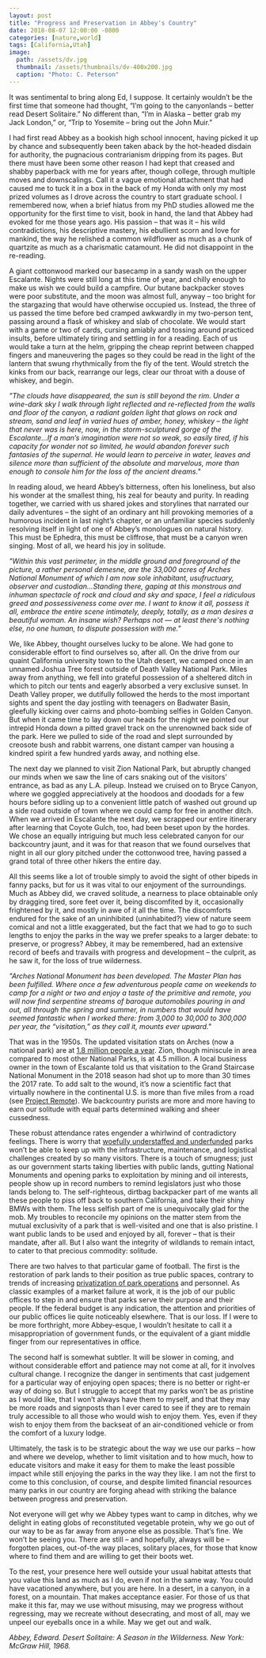 ```yaml
---
layout: post
title: "Progress and Preservation in Abbey's Country"
date: 2018-08-07 12:00:00 -0800
categories: [nature,world]
tags: [California,Utah]
image:
  path: /assets/dv.jpg
  thumbnail: /assets/thumbnails/dv-400x200.jpg
  caption: "Photo: C. Peterson"
---
```


It was sentimental to bring along Ed, I suppose. It certainly wouldn’t be the first time that someone had thought, “I’m going to the canyonlands – better read Desert Solitaire.” No different than, “I’m in Alaska – better grab my Jack London,” or, “Trip to Yosemite – bring out the John Muir.”  

I had first read Abbey as a bookish high school innocent, having picked it up by chance and subsequently been taken aback by the hot-headed disdain for authority, the pugnacious contrarianism dripping from its pages. But there must have been some other reason I had kept that creased and shabby paperback with me for years after, though college, through multiple moves and downscalings. Call it a vague emotional attachment that had caused me to tuck it in a box in the back of my Honda with only my most prized volumes as I drove across the country to start graduate school. I remembered now, when a brief hiatus from my PhD studies allowed me the opportunity for the first time to visit, book in hand, the land that Abbey had evoked for me those years ago. His passion – that was it – his wild contradictions, his descriptive mastery, his ebullient scorn and love for mankind, the way he relished a common wildflower as much as a chunk of quartzite as much as a charismatic catamount. He did not disappoint in the re-reading.

A giant cottonwood marked our basecamp in a sandy wash on the upper Escalante. Nights were still long at this time of year, and chilly enough to make us wish we could build a campfire. Our butane backpacker stoves were poor substitute, and the moon was almost full, anyway – too bright for the stargazing that would have otherwise occupied us. Instead, the three of us passed the time before bed cramped awkwardly in my two-person tent, passing around a flask of whiskey and slab of chocolate. We would start with a game or two of cards, cursing amiably and tossing around practiced insults, before ultimately tiring and settling in for a reading. Each of us would take a turn at the helm, gripping the cheap reprint between chapped fingers and maneuvering the pages so they could be read in the light of the lantern that swung rhythmically from the fly of the tent. Would stretch the kinks from our back, rearrange our legs, clear our throat with a douse of whiskey, and begin.

*"The clouds have disappeared, the sun is still beyond the rim. Under a wine-dark sky I walk through light reflected and re-reflected from the walls and floor of the canyon, a radiant golden light that glows on rock and stream, sand and leaf in varied hues of amber, honey, whiskey – the light that never was is here, now, in the storm-sculptured gorge of the Escalante…If a man’s imagination were not so weak, so easily tired, if his capacity for wonder not so limited, he would abandon forever such fantasies of the supernal. He would learn to perceive in water, leaves and silence more than sufficient of the absolute and marvelous, more than enough to console him for the loss of the ancient dreams."*

In reading aloud, we heard Abbey’s bitterness, often his loneliness, but also his wonder at the smallest thing, his zeal for beauty and purity. In reading together, we carried with us shared jokes and storylines that narrated our daily adventures – the sight of an ordinary ant hill provoking memories of a humorous incident in last night’s chapter, or an unfamiliar species suddenly resolving itself in light of one of Abbey’s monologues on natural history. This must be Ephedra, this must be cliffrose, that must be a canyon wren singing. Most of all, we heard his joy in solitude.

*"Within this vast perimeter, in the middle ground and foreground of the picture, a rather personal demesne, are the 33,000 acres of Arches National Monument of which I am now sole inhabitant, usufructuary, observer and custodian…Standing there, gaping at this monstrous and inhuman spectacle of rock and cloud and sky and space, I feel a ridiculous greed and possessiveness come over me. I want to know it all, possess it all, embrace the entire scene intimately, deeply, totally, as a man desires a beautiful woman. An insane wish? Perhaps not — at least there's nothing else, no one human, to dispute possession with me."*

We, like Abbey, thought ourselves lucky to be alone. We had gone to considerable effort to find ourselves so, after all. On the drive from our quaint California university town to the Utah desert, we camped once in an unnamed Joshua Tree forest outside of Death Valley National Park. Miles away from anything, we fell into grateful possession of a sheltered ditch in which to pitch our tents and eagerly absorbed a very exclusive sunset. In Death Valley proper, we dutifully followed the herds to the most important sights and spent the day jostling with teenagers on Badwater Basin, gleefully kicking over cairns and photo-bombing selfies in Golden Canyon. But when it came time to lay down our heads for the night we pointed our intrepid Honda down a pitted gravel track on the unrenowned back side of the park. Here we pulled to side of the road and slept surrounded by creosote bush and rabbit warrens, one distant camper van housing a kindred spirit a few hundred yards away, and nothing else.

The next day we planned to visit Zion National Park, but abruptly changed our minds when we saw the line of cars snaking out of the visitors’ entrance, as bad as any L.A. pileup. Instead we cruised on to Bryce Canyon, where we goggled appreciatively at the hoodoos and doodads for a few hours before sidling up to a convenient little patch of washed out ground up a side road outside of town where we could camp for free in another ditch. When we arrived in Escalante the next day, we scrapped our entire itinerary after learning that Coyote Gulch, too, had been beset upon by the hordes. We chose an equally intriguing but much less celebrated canyon for our backcountry jaunt, and it was for that reason that we found ourselves that night in all our glory pitched under the cottonwood tree, having passed a grand total of three other hikers the entire day.  

All this seems like a lot of trouble simply to avoid the sight of other bipeds in fanny packs, but for us it was vital to our enjoyment of the surroundings. Much as Abbey did, we craved solitude, a nearness to place obtainable only by dragging tired, sore feet over it, being discomfited by it, occasionally frightened by it, and mostly in awe of it all the time. The discomforts endured for the sake of an uninhibited (uninhabited?) view of nature seem comical and not a little exaggerated, but the fact that we had to go to such lengths to enjoy the parks in the way we prefer speaks to a larger debate: to preserve, or progress? Abbey, it may be remembered, had an extensive record of beefs and travails with progress and development – the culprit, as he saw it, for the loss of true wilderness.

*"Arches National Monument has been developed. The Master Plan has been fulfilled. Where once a few adventurous people came on weekends to camp for a night or two and enjoy a taste of the primitive and remote, you will now find serpentine streams of baroque automobiles pouring in and out, all through the spring and summer, in numbers that would have seemed fantastic when I worked there: from 3,000 to 30,000 to 300,000 per year, the “visitation,” as they call it, mounts ever upward."*

That was in the 1950s. The updated visitation stats on Arches (now a national park) are at [1.8 million people a year](https://www.nytimes.com/2018/07/02/travel/arches-national-park-edward-abbey-desert-solitaire.html). Zion, though miniscule in area compared to most other National Parks, is at 4.5 million. A local business owner in the town of Escalante told us that visitation to the Grand Staircase National Monument in the 2018 season had shot up to more than 30 times the 2017 rate. To add salt to the wound, it’s now a scientific fact that virtually nowhere in the continental U.S. is more than five miles from a road (see [Project Remote](http://remotefootprints.org/project-remote)). We backcountry purists are more and more having to earn our solitude with equal parts determined walking and sheer cussedness.

These robust attendance rates engender a whirlwind of contradictory feelings. There is worry that [woefully understaffed and underfunded](https://therevelator.org/budget-crunch-national-parks/) parks won’t be able to keep up with the infrastructure, maintenance, and logistical challenges created by so many visitors.  There is a touch of smugness; just as our government starts taking liberties with public lands, gutting National Monuments and opening parks to exploitation by mining and oil interests, people show up in record numbers to remind legislators just who those lands belong to. The self-righteous, dirtbag backpacker part of me wants all these people to piss off back to southern California, and take their shiny BMWs with them. The less selfish part of me is unequivocally glad for the mob. My troubles to reconcile my opinions on the matter stem from the mutual exclusivity of a park that is well-visited and one that is also pristine. I want public lands to be used and enjoyed by all, forever – that is their mandate, after all. But I also want the integrity of wildlands to remain intact, to cater to that precious commodity: solitude.

There are two halves to that particular game of football. The first is the restoration of park lands to their position as true public spaces, contrary to trends of increasing [privatization of park operations](http://theconversation.com/corporate-sponsors-at-yosemite-the-case-against-privatizing-national-parks-64097) and personnel. As classic examples of a market failure at work, it is the job of our public offices to step in and ensure that parks serve their purpose and their people. If the federal budget is any indication, the attention and priorities of our public offices lie quite noticeably elsewhere. That is our loss. If I were to be more forthright, more Abbey-esque, I wouldn’t hesitate to call it a misappropriation of government funds, or the equivalent of a giant middle finger from our representatives in office.

The second half is somewhat subtler. It will be slower in coming, and without considerable effort and patience may not come at all, for it involves cultural change. I recognize the danger in sentiments that cast judgement for a particular way of enjoying open spaces; there is no better or right-er way of doing so. But I struggle to accept that my parks won’t be as pristine as I would like, that I won’t always have them to myself, and that they may be more roads and signposts than I ever cared to see if they are to remain truly accessible to all those who would wish to enjoy them. Yes, even if they wish to enjoy them from the backseat of an air-conditioned vehicle or from the comfort of a luxury lodge.

Ultimately, the task is to be strategic about the way we use our parks – how and where we develop, whether to limit visitation and to how much, how to educate visitors and make it easy for them to make the least possible impact while still enjoying the parks in the way they like. I am not the first to come to this conclusion, of course, and despite limited financial resources many parks in our country are forging ahead with striking the balance between progress and preservation.

Not everyone will get why we Abbey types want to camp in ditches, why we delight in eating globs of reconstituted vegetable protein, why we go out of our way to be as far away from anyone else as possible. That’s fine. We won’t be seeing you. There are still – and hopefully, always will be – forgotten places, out-of-the way places, solitary places, for those that know where to find them and are willing to get their boots wet.

To the rest, your presence here well outside your usual habitat attests that you value this land as much as I do, even if not in the same way. You could have vacationed anywhere, but you are here. In a desert, in a canyon, in a forest, on a mountain. That makes acceptance easier. For those of us that make it this far, may we use without misusing, may we progress without regressing, may we recreate without desecrating, and most of all, may we unpeel our eyeballs once in a while. May we get out and walk.  

*Abbey, Edward. Desert Solitaire: A Season in the Wilderness. New York: McGraw Hill, 1968.*
